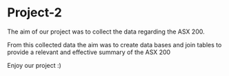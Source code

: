 # Project-2

The aim of our project was to collect the data regarding the ASX 200. 

From this collected data the aim was to create data bases and join tables to provide a relevant and effective summary of the ASX 200 

Enjoy our project :)
